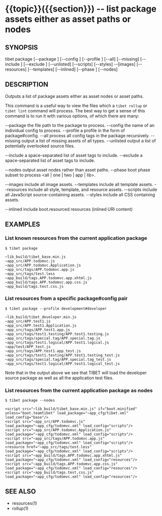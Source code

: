 {{topic}}({{section}}) -- list package assets either as asset paths or nodes
=============================================

## SYNOPSIS

tibet package [--package <package>] [--config <cfg>] [--profile <profile>]
    [--all] [--missing] [--include <asset names>] [--exclude <asset names>]
    [--unlisted] [--scripts] [--styles] --[images] [--resources] [--templates]
    [--inlined] [--phase <phase>] [--nodes]

## DESCRIPTION

Outputs a list of package assets either as asset nodes or asset paths.

This command is a useful way to view the files which a `tibet rollup` or
`tibet lint` command will process. The best way to get a sense of this
command is to run it with various options, of which there are many:

--package    the file path to the package to process.
--config     the name of an individual config to process.
--profile    a profile in the form of package#config.
--all        process all config tags in the package recursively.
--missing    output a list of missing assets of all types.
--unlisted   output a list of potentially overlooked source files.

--include    a space-separated list of asset tags to include.
--exclude    a space-separated list of asset tags to include.

--nodes      output asset nodes rather than asset paths.
--phase      boot phase subset to process <all | one | two | app | lib>.

--images     include all image assets.
--templates  include all template assets.
--resources  include all style, template, and resource assets.
--scripts    include all JavaScript source-containing assets.
--styles     include all CSS containing assets.

--inlined    include boot.resourced resources (inlined URI content)

## EXAMPLES

### List known resources from the current application package

    $ tibet package

    ~lib_build/tibet_base.min.js
    ~app_src/APP.todomvc.js
    ~app_src/APP.todomvc.Application.js
    ~app_src/tags/APP.todomvc.app.js
    ~app_src/tags/test.less
    ~app_build/tags.APP.todomvc.app.xhtml.js
    ~app_build/tags.APP.todomvc.app.css.js
    ~app_build/tags.test.css.js

### List resources from a specific package#config pair

    $ tibet package --profile development#developer

    ~lib_build/tibet_developer.min.js
    ~app_src/APP.test1.js
    ~app_src/APP.test1.Application.js
    ~app_src/tags/APP.test1.app.js
    ~app_src/tags/test1.testing/APP.test1.testing.js
    ~app_src/tags/special.tag/APP.special.tag.js
    ~app_src/tags/test1.logical/APP.test1.logical.js
    ~app/test/APP_test.js
    ~app_src/tags/APP.test1.app_test.js
    ~app_src/tags/test1.testing/APP.test1.testing_test.js
    ~app_src/tags/special.tag/APP.special.tag_test.js
    ~app_src/tags/test1.logical/APP.test1.logical_test.js

Note that in the output above we see that TIBET will load the developer source
package as well as all the application test files.

### List resources from the current application package as nodes

    $ tibet package --nodes

    <script src="~lib_build/tibet_base.min.js" if="boot.minified" unless="boot.teamtibet" load_package="~app_cfg/tibet.xml" load_config="base"/>
    <script src="~app_src/APP.todomvc.js" load_package="~app_cfg/todomvc.xml" load_config="scripts"/>
    <script src="~app_src/APP.todomvc.Application.js" load_package="~app_cfg/todomvc.xml" load_config="scripts"/>
    <script src="~app_src/tags/APP.todomvc.app.js" load_package="~app_cfg/todomvc.xml" load_config="scripts"/>
    <resource href="~app_src/tags/test.less" load_package="~app_cfg/todomvc.xml" load_config="scripts"/>
    <script src="~app_build/tags.APP.todomvc.app.xhtml.js" load_package="~app_cfg/todomvc.xml" load_config="resources"/>
    <script src="~app_build/tags.APP.todomvc.app.css.js" load_package="~app_cfg/todomvc.xml" load_config="resources"/>
    <script src="~app_build/tags.test.css.js" load_package="~app_cfg/todomvc.xml" load_config="resources"/>


## SEE ALSO

  * resources(1)
  * rollup(1)

